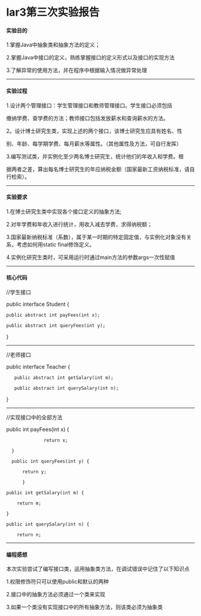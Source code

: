 # lar3第三次实验报告

#### 实验目的
1.掌握Java中抽象类和抽象方法的定义； 

2.掌握Java中接口的定义，熟练掌握接口的定义形式以及接口的实现方法

3.了解异常的使用方法，并在程序中根据输入情况做异常处理
***

#### 实验过程
1.设计两个管理接口：学生管理接口和教师管理接口。学生接口必须包括

缴纳学费、查学费的方法；教师接口包括发放薪水和查询薪水的方法。

2。设计博士研究生类，实现上述的两个接口，该博士研究生应具有姓名、性

别、年龄、每学期学费、每月薪水等属性。（其他属性及方法，可自行发挥）

3.编写测试类，并实例化至少两名博士研究生，统计他们的年收入和学费。根

据两者之差，算出每名博士研究生的年应纳税金额（国家最新工资纳税标准，请自行检索）。
***

#### 实验要求
1.在博士研究生类中实现各个接口定义的抽象方法;

2.对年学费和年收入进行统计，用收入减去学费，求得纳税额；

3.国家最新纳税标准（系数），属于某一时期的特定固定值，与实例化对象没有关系，考虑如何用static  final修饰定义。

4.实例化研究生类时，可采用运行时通过main方法的参数args一次性赋值
***

#### 核心代码

//学生接口

public interface Student {

	public abstract int payFees(int x);
	
	public abstract int queryFees(int y);

}
***
//老师接口

public interface Teacher {

       public abstract int getSalary(int m);
       
       public abstract int querySalary(int n);
       
}
***
//实现接口中的全部方法

 public int payFees(int x) {
 
    			  return x;
			  
      }
      
      public int queryFees(int y) {
      
    	  return y;
	  
    	  }
	  
	public int getSalary(int m) {
		
		return m;
		
	}
	
	public int querySalary(int n) {
	
		return n;
 ***   
    
 #### 编程感想
 本次实验尝试了编写接口类，运用抽象类方法，在调试错误中记住了以下知识点
 
 1.权限修饰符只可以使用public和默认的两种
 
 2.接口中的抽象方法必须通过一个类来实现
 
 3.如果一个类没有实现接口中的所有抽象方法，则该类必须为抽象类
